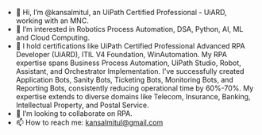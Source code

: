 - 👋 Hi, I’m @kansalmitul, an UiPath Certified Professional - UiARD, working with an MNC.
- 👀 I’m interested in Robotics Process Automation, DSA, Python, AI, ML and Cloud Computing.
- 🌱 I hold certifications like UiPath Certified Professional Advanced RPA Developer (UiARD), ITIL V4 Foundation, WinAutomation. My RPA expertise spans Business Process Automation, UiPath Studio, Robot, Assistant, and Orchestrator Implementation. I've successfully created Application Bots, Sanity Bots, Ticketing Bots, Monitoring Bots, and Reporting Bots, consistently reducing operational time by 60%-70%. My expertise extends to diverse domains like Telecom, Insurance, Banking, Intellectual Property, and Postal Service.
- 💞️ I’m looking to collaborate on RPA.
- 📫 How to reach me: kansalmitul@gmail.com

<!---
kansalmitul/kansalmitul is a ✨ special ✨ repository because its `README.md` (this file) appears on your GitHub profile.
You can click the Preview link to take a look at your changes.
--->
